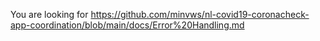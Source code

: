 You are looking for https://github.com/minvws/nl-covid19-coronacheck-app-coordination/blob/main/docs/Error%20Handling.md
